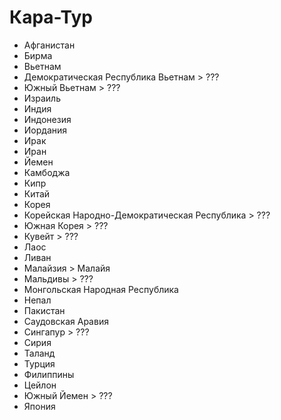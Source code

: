 # Кара-Тур

*   Афганистан
*   Бирма
*   Вьетнам
*   Демократическая Республика Вьетнам > ???
*   Южный Вьетнам > ???
*   Израиль
*   Индия
*   Индонезия
*   Иордания
*   Ирак
*   Иран
*   Йемен
*   Камбоджа
*   Кипр
*   Китай
*   Корея
*   Корейская Народно-Демократическая Республика > ???
*   Южная Корея > ???
*   Кувейт > ???
*   Лаос
*   Ливан
*   Малайзия > Малайя
*   Мальдивы > ???
*   Монгольская Народная Республика
*   Непал
*   Пакистан
*   Саудовская Аравия
*   Сингапур > ???
*   Сирия
*   Таланд
*   Турция
*   Филиппины
*   Цейлон
*   Южный Йемен > ???
*   Япония
